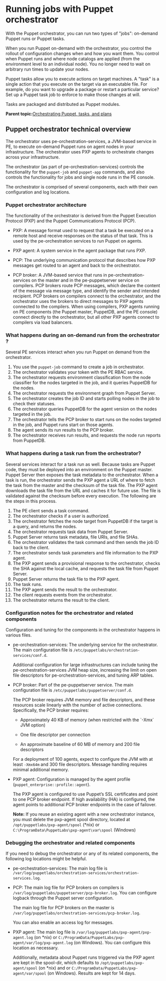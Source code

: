 # Running jobs with Puppet orchestrator

With the Puppet orchestrator, you can run two types of "jobs": on-demand Puppet runs or Puppet tasks.

When you run Puppet on-demand with the orchestrator, you control the rollout of configuration changes when and how you want them. You control when Puppet runs and where node catalogs are applied \(from the environment level to an individual node\). You no longer need to wait on arbitrary run times to update your nodes.

Puppet tasks allow you to execute actions on target machines. A "task" is a single action that you execute on the target via an executable file. For example, do you want to upgrade a package or restart a particular service? Set up a Puppet task job to enforce to make those changes at will.

Tasks are packaged and distributed as Puppet modules.

**Parent topic:**[Orchestrating Puppet, tasks, and plans](orchestrating_puppet_and_tasks.md)

## Puppet orchestrator technical overview

The orchestrator uses pe-orchestration-services, a JVM-based service in PE, to execute on-demand Puppet runs on agent nodes in your infrastructure. The orchestrator uses PXP agents to orchestrate changes across your infrastructure.

The orchestrator \(as part of pe-orchestration-services\) controls the functionality for the `puppet-job` and `puppet-app` commands, and also controls the functionality for jobs and single node runs in the PE console.

The orchestrator is comprised of several components, each with their own configuration and log locations.

### Puppet orchestrator architecture

The functionality of the orchestrator is derived from the Puppet Execution Protocol \(PXP\) and the Puppet Communications Protocol \(PCP\).

-   PXP: A message format used to request that a task be executed on a remote host and receive responses on the status of that task. This is used by the pe-orchestration services to run Puppet on agents.

-   PXP agent: A system service in the agent package that runs PXP.

-   PCP: The underlying communication protocol that describes how PXP messages get routed to an agent and back to the orchestrator.

-   PCP broker: A JVM-based service that runs in pe-orchestration-services on the master and in the pe-puppetserver service on compilers. PCP brokers route PCP messages, which declare the content of the message via message type, and identify the sender and intended recipient. PCP brokers on compilers connect to the orchestrator, and the orchestrator uses the brokers to direct messages to PXP agents connected to the compilers. When using compilers, PXP agents running on PE components \(the Puppet master, PuppetDB, and the PE console\) connect directly to the orchestrator, but all other PXP agents connect to compilers via load balancers.


### What happens during an on-demand run from the orchestrator ?

Several PE services interact when you run Puppet on demand from the orchestrator.

1.  You use the `puppet-job` command to create a job in orchestrator.
2.  The orchestrator validates your token with the PE RBAC service.
3.  The orchestrator requests environment classification from the node classifier for the nodes targeted in the job, and it queries PuppetDB for the nodes.
4.  The orchestrator requests the environment graph from Puppet Server.
5.  The orchestrator creates the job ID and starts polling nodes in the job to check their statuses.
6.  The orchestrator queries PuppetDB for the agent version on the nodes targeted in the job.
7.  The orchestrator tells the PCP broker to start runs on the nodes targeted in the job, and Puppet runs start on those agents.
8.  The agent sends its run results to the PCP broker.
9.  The orchestrator receives run results, and requests the node run reports from PuppetDB.

### What happens during a task run from the orchestrator?

Several services interact for a task run as well. Because tasks are Puppet code, they must be deployed into an environment on the Puppet master. Puppet Server then exposes the task metadata to the orchestrator. When a task is run, the orchestrator sends the PXP agent a URL of where to fetch the task from the master and the checksum of the task file. The PXP agent downloads the task file from the URL and caches it for future use. The file is validated against the checksum before every execution. The following are the steps in this process.

1.  The PE client sends a task command.
2.  The orchestrator checks if a user is authorized.
3.  The orchestrator fetches the node target from PuppetDB if the target is a query, and returns the nodes.
4.  The orchestrator requests task data from Puppet Server.
5.  Puppet Server returns task metadata, file URIs, and file SHAs.
6.  The orchestrator validates the task command and then sends the job ID back to the client.
7.  The orchestrator sends task parameters and file information to the PXP agent.
8.  The PXP agent sends a provisional response to the orchestrator, checks the SHA against the local cache, and requests the task file from Puppet Server.
9.  Puppet Server returns the task file to the PXP agent.
10. The task runs.
11. The PXP agent sends the result to the orchestrator.
12. The client requests events from the orchestrator.
13. The orchestrator returns the result to the client.

### Configuration notes for the orchestrator and related components

Configuration and tuning for the components in the orchestrator happens in various files.

-   pe-orchestration-services: The underlying service for the orchestrator. The main configuration file is `/etc/puppetlabs/orchestration-services/conf.d`.

    Additional configuration for large infrastructures can include tuning the pe-orchestration-services JVM heap size, increasing the limit on open file descriptors for pe-orchestration-services, and tuning ARP tables.


-   PCP broker: Part of the pe-puppetserver service. The main configuration file is `/etc/puppetlabs/puppetserver/conf.d`.

    The PCP broker requires JVM memory and file descriptors, and these resources scale linearly with the number of active connections. Specifically, the PCP broker requires:

    -   Approximately 40 KB of memory \(when restricted with the \`-Xmx\` JVM option\)

    -   One file descriptor per connection

    -   An approximate baseline of 60 MB of memory and 200 file descriptors

    For a deployment of 100 agents, expect to configure the JVM with at least `-Xmx64m` and 300 file descriptors. Message handling requires minimal additional memory.


-   PXP agent: Configuration is managed by the agent profile \(`puppet_enterprise::profile::agent`\).

    The PXP agent is configured to use Puppet’s SSL certificates and point to one PCP broker endpoint. If high availability \(HA\) is configured, the agent points to additional PCP broker endpoints in the case of failover.

    **Note:** If you reuse an existing agent with a new orchestrator instance, you must delete the pxp-agent spool directory, located at `/opt/puppetlabs/pxp-agent/spool` \(\*nix\) or `C:\ProgramData\PuppetLabs\pxp-agent\var\spool` \(Windows\)


### Debugging the orchestrator and related components

If you need to debug the orchestrator or any of its related components, the following log locations might be helpful.

-   pe-orchestration-services: The main log file is `/var/log/puppetlabs/orchestration-services/orchestration-services.log`.

-   PCP: The main log file for PCP brokers on compilers is `/var/log/puppetlabs/puppetserver/pcp-broker.log`. You can configure logback through the Puppet server configuration.

    The main log file for PCP brokers on the master is `/var/log/puppetlabs/orchestration-services/pcp-broker.log`.

    You can also enable an access log for messages.


-   PXP agent: The main log file is `/var/log/puppetlabs/pxp-agent/pxp-agent.log` \(on \*nix\) or `C:/ProgramData/PuppetLabs/pxp-agent/var/log/pxp-agent.log` \(on Windows\). You can configure this location as necessary.

    Additionally, metadata about Puppet runs triggered via the PXP agent are kept in the spool-dir, which defaults to `/opt/puppetlabs/pxp-agent/spool` \(on \*nix\) and or `C:/ProgramData/PuppetLabs/pxp-agent/var/spool` \(on Windows\). Results are kept for 14 days.


